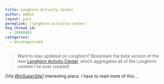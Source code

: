 ```yaml
---
title: Longhorn Activity Center
author: admin
layout: post
permalink: /longhorn-activity-center/
dsq_thread_id:
  - 26008683
categories:
  - Uncategorized
---
```

> Want to stay updated on Longhorn? Bookmark the beta version of the new [Longhorn Activity Center][1], which aggregates all of the Longhorn content I&#8217;ve ever created!

*[Via [WinSuperSite][1]]* interesting place. i have to read more of this&#8230;

 [1]: http://www.winsupersite.com/longhorn/